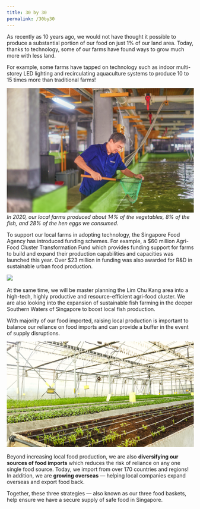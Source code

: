 ```yaml
---
title: 30 by 30
permalink: /30by30
---
```




As recently as 10 years ago, we would not have thought it possible to produce a substantial portion of our food on just 1% of our land area. Today, thanks to technology, some of our farms have found ways to grow much more with less land. 

For example, some farms have tapped on technology such as indoor multi-storey LED lighting and recirculating aquaculture systems to produce 10 to 15 times more than traditional farms! 

![](/images/apollo2.jpg)
*In 2020, our local farms produced about 14% of the vegetables, 8% of the fish, and 28% of the hen eggs we consumed.*

To support our local farms in adopting technology, the Singapore Food Agency has introduced funding schemes. For example, a $60 million Agri-Food Cluster Transformation Fund which provides funding support for farms to build and expand their production capabilities and capacities was launched this year. Over $23 million in funding was also awarded for R&D in sustainable urban food production.  

![](/images/BA.JPG)

At the same time, we will be master planning the Lim Chu Kang area into a high-tech, highly productive and resource-efficient agri-food cluster. We are also looking into the expansion of sustainable fish farming in the deeper Southern Waters of Singapore to boost local fish production.   

With majority of our food imported, raising local production is important to balance our reliance on food imports and can provide a buffer in the event of supply disruptions.

![](/images/netatech3.jpg)

Beyond increasing local food production, we are also **diversifying our sources of food imports** which reduces the risk of reliance on any one single food source. Today, we import from over 170 countries and regions! In addition, we are **growing overseas** —  helping local companies expand overseas and export food back. 

Together, these three strategies — also known as our three food baskets, help ensure we have a secure supply of safe food in Singapore.